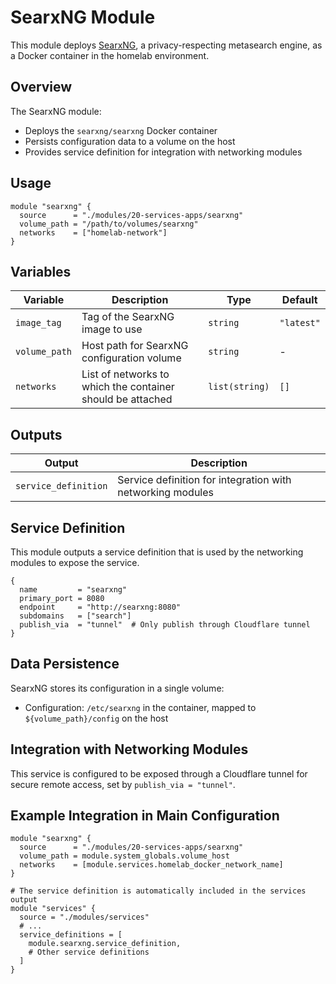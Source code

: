 # SearxNG Module

This module deploys [SearxNG](https://searx.github.io/searx/), a privacy-respecting metasearch engine, as a Docker container in the homelab environment.

## Overview

The SearxNG module:

- Deploys the `searxng/searxng` Docker container
- Persists configuration data to a volume on the host
- Provides service definition for integration with networking modules

## Usage

```hcl
module "searxng" {
  source      = "./modules/20-services-apps/searxng"
  volume_path = "/path/to/volumes/searxng"
  networks    = ["homelab-network"]
}
```

## Variables

| Variable      | Description                                                | Type           | Default    |
| ------------- | ---------------------------------------------------------- | -------------- | ---------- |
| `image_tag`   | Tag of the SearxNG image to use                            | `string`       | `"latest"` |
| `volume_path` | Host path for SearxNG configuration volume                 | `string`       | -          |
| `networks`    | List of networks to which the container should be attached | `list(string)` | `[]`       |

## Outputs

| Output               | Description                                   |
| -------------------- | --------------------------------------------- |
| `service_definition` | Service definition for integration with networking modules |

## Service Definition

This module outputs a service definition that is used by the networking modules to expose the service.

```hcl
{
  name         = "searxng"
  primary_port = 8080
  endpoint     = "http://searxng:8080"
  subdomains   = ["search"]
  publish_via  = "tunnel"  # Only publish through Cloudflare tunnel
}
```

## Data Persistence

SearxNG stores its configuration in a single volume:

- Configuration: `/etc/searxng` in the container, mapped to `${volume_path}/config` on the host

## Integration with Networking Modules

This service is configured to be exposed through a Cloudflare tunnel for secure remote access, set by `publish_via = "tunnel"`.

## Example Integration in Main Configuration

```hcl
module "searxng" {
  source      = "./modules/20-services-apps/searxng"
  volume_path = module.system_globals.volume_host
  networks    = [module.services.homelab_docker_network_name]
}

# The service definition is automatically included in the services output
module "services" {
  source = "./modules/services"
  # ...
  service_definitions = [
    module.searxng.service_definition,
    # Other service definitions
  ]
}
```
